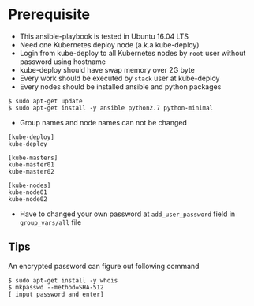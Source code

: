 # Prerequisite #

 - This ansible-playbook is tested in Ubuntu 16.04 LTS
 - Need one Kubernetes deploy node (a.k.a kube-deploy)
 - Login from kube-deploy to all Kubernetes nodes by `root` user without password using hostname
 - kube-deploy should have swap memory over 2G byte
 - Every work should be executed by `stack` user at kube-deploy
 - Every nodes should be installed ansible and python packages

```
$ sudo apt-get update
$ sudo apt-get install -y ansible python2.7 python-minimal
```

 - Group names and node names can not be changed

```
[kube-deploy]
kube-deploy

[kube-masters]
kube-master01
kube-master02

[kube-nodes]
kube-node01
kube-node02
```

 - Have to changed your own password at `add_user_password` field in `group_vars/all` file



## Tips ##

An encrypted password can figure out following command

```
$ sudo apt-get install -y whois
$ mkpasswd --method=SHA-512
[ input password and enter]
```


